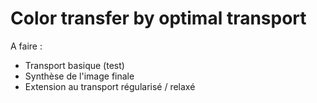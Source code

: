 # Color transfer by optimal transport

A faire :

* Transport basique (test)
* Synthèse de l'image finale
* Extension au transport régularisé / relaxé
